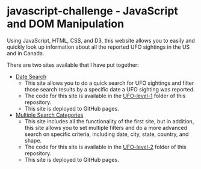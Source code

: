 # javascript-challenge - JavaScript and DOM Manipulation

Using JavaScript, HTML, CSS, and D3, this website allows you to easily and quickly look up information about all the reported UFO sightings in the US and in Canada.

There are two sites available that I have put together:

- [Date Search](https://jeremychiaa.github.io/javascript-challenge/UFO-level-1/index.html)
  - This site allows you to do a quick search for UFO sightings and filter those search results by a specific date a UFO sighting was reported.
  - The code for this site is available in the [UFO-level-1](./UFO-level-1) folder of this repository.
  - This site is deployed to GitHub pages.
- [Multiple Search Categories](https://jeremychiaa.github.io/javascript-challenge/UFO-level-2/index.html)
  - This site includes all the functionality of the first site, but in addition, this site allows you to set multiple filters and do a more advanced search on specific criteria, including date, city, state, country, and shape.
  - The code for this site is available in the [UFO-level-2](./UFO-level-2) folder of this repository.
  - This site is deployed to GitHub pages.
